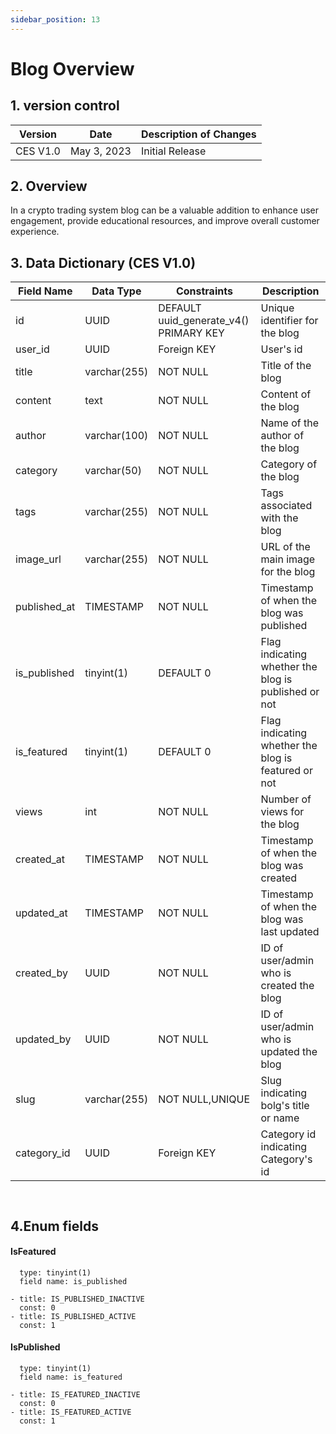 ```yaml
---
sidebar_position: 13
---
```


# Blog Overview

## 1. version control

| Version  | Date        | Description of Changes |
| -------- | ----------- | ---------------------- |
| CES V1.0 | May 3, 2023 | Initial Release        |

## 2. Overview

 In a crypto trading system blog can be a valuable addition to enhance user
 engagement, provide educational resources, and improve overall customer experience.

## 3. Data Dictionary (CES V1.0)

| Field Name                | Data Type    | Constraints                           | Description                                                                |
| ------------------------- | ------------ | ------------------------------------- | -------------------------------------------------------------------------- |
| id                        | UUID         | DEFAULT uuid_generate_v4() PRIMARY KEY | Unique identifier for the blog                    |
| user_id                   | UUID         | Foreign KEY                            | User's id                                         |
| title                     | varchar(255) | NOT NULL                              | Title of the blog                                       |
| content                   | text         | NOT NULL                              | Content of the blog                                       |
| author                    | varchar(100) | NOT NULL                              | Name of the author of the blog                         |
| category                  | varchar(50)  | NOT NULL                              | Category of the blog                                       |
| tags                      | varchar(255) | NOT NULL                              | Tags associated with the blog                              |
| image_url                 | varchar(255) | NOT NULL                              | URL of the main image for the blog                         |
| published_at              | TIMESTAMP    | NOT NULL                              | Timestamp of when the blog was published                     |
| is_published              | tinyint(1)   | DEFAULT 0                             | Flag indicating whether the blog is published or not       |
| is_featured               | tinyint(1)   | DEFAULT 0                             | Flag indicating whether the blog is featured or not        |
| views                     | int          | NOT NULL                              | Number of views for the blog                |
| created_at                | TIMESTAMP    | NOT NULL                              | Timestamp of when the blog was created                       |
| updated_at                | TIMESTAMP    | NOT NULL                              | Timestamp of when the blog was last updated                  |
| created_by                | UUID         | NOT NULL                              | ID of user/admin who is created the blog                    |
| updated_by                | UUID         | NOT NULL                              | ID of user/admin who is updated the blog     |
| slug                      | varchar(255) | NOT NULL,UNIQUE                       | Slug indicating  bolg's title or name                       |
| category_id               | UUID         | Foreign KEY                           | Category  id indicating  Category's id         |
``
``


## 4.Enum fields

#### **IsFeatured**


      type: tinyint(1)
      field name: is_published 

    - title: IS_PUBLISHED_INACTIVE
      const: 0
    - title: IS_PUBLISHED_ACTIVE
      const: 1
    

#### **IsPublished**


      type: tinyint(1)
      field name: is_featured 

    - title: IS_FEATURED_INACTIVE
      const: 0
    - title: IS_FEATURED_ACTIVE
      const: 1
